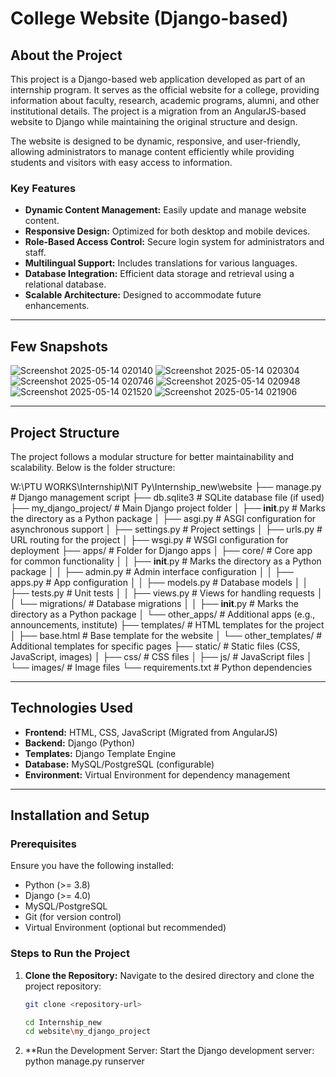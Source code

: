 # College Website (Django-based)

## About the Project
This project is a Django-based web application developed as part of an internship program. It serves as the official website for a college, providing information about faculty, research, academic programs, alumni, and other institutional details. The project is a migration from an AngularJS-based website to Django while maintaining the original structure and design.

The website is designed to be dynamic, responsive, and user-friendly, allowing administrators to manage content efficiently while providing students and visitors with easy access to information.

### Key Features
- **Dynamic Content Management:** Easily update and manage website content.
- **Responsive Design:** Optimized for both desktop and mobile devices.
- **Role-Based Access Control:** Secure login system for administrators and staff.
- **Multilingual Support:** Includes translations for various languages.
- **Database Integration:** Efficient data storage and retrieval using a relational database.
- **Scalable Architecture:** Designed to accommodate future enhancements.

---
## Few Snapshots 
![Screenshot 2025-05-14 020140](https://github.com/user-attachments/assets/6fa2e2ec-2f02-46e5-a1fa-13b36aa3d96a)
![Screenshot 2025-05-14 020304](https://github.com/user-attachments/assets/2f478277-fa94-4cda-a43d-44cd66c85ce6)
![Screenshot 2025-05-14 020746](https://github.com/user-attachments/assets/78b5c7af-630e-4a45-ad00-faaa5f0d9430)
![Screenshot 2025-05-14 020948](https://github.com/user-attachments/assets/ab2f0784-989b-4b80-8f89-93544bc9670d)
![Screenshot 2025-05-14 021520](https://github.com/user-attachments/assets/25db047e-617f-40bf-aa39-639203f25728)
![Screenshot 2025-05-14 021906](https://github.com/user-attachments/assets/a8b481c8-aa3e-467a-8aff-ad7f6be14442)

---

## Project Structure
The project follows a modular structure for better maintainability and scalability. Below is the folder structure:


W:\PTU WORKS\Internship\NIT Py\Internship_new\website
├── manage.py                 # Django management script
├── db.sqlite3                # SQLite database file (if used)
├── my_django_project/        # Main Django project folder
│   ├── __init__.py           # Marks the directory as a Python package
│   ├── asgi.py               # ASGI configuration for asynchronous support
│   ├── settings.py           # Project settings
│   ├── urls.py               # URL routing for the project
│   ├── wsgi.py               # WSGI configuration for deployment
├── apps/                     # Folder for Django apps
│   ├── core/                 # Core app for common functionality
│   │   ├── __init__.py       # Marks the directory as a Python package
│   │   ├── admin.py          # Admin interface configuration
│   │   ├── apps.py           # App configuration
│   │   ├── models.py         # Database models
│   │   ├── tests.py          # Unit tests
│   │   ├── views.py          # Views for handling requests
│   │   └── migrations/       # Database migrations
│   │       ├── __init__.py   # Marks the directory as a Python package
│   └── other_apps/           # Additional apps (e.g., announcements, institute)
├── templates/                # HTML templates for the project
│   ├── base.html             # Base template for the website
│   └── other_templates/      # Additional templates for specific pages
├── static/                   # Static files (CSS, JavaScript, images)
│   ├── css/                  # CSS files
│   ├── js/                   # JavaScript files
│   └── images/               # Image files
└── requirements.txt          # Python dependencies



---

## Technologies Used
- **Frontend:** HTML, CSS, JavaScript (Migrated from AngularJS)
- **Backend:** Django (Python)
- **Templates:** Django Template Engine
- **Database:** MySQL/PostgreSQL (configurable)
- **Environment:** Virtual Environment for dependency management

---

## Installation and Setup

### Prerequisites
Ensure you have the following installed:
- Python (>= 3.8)
- Django (>= 4.0)
- MySQL/PostgreSQL
- Git (for version control)
- Virtual Environment (optional but recommended)

### Steps to Run the Project
1. **Clone the Repository:**
   Navigate to the desired directory and clone the project repository:
   ```bash
   git clone <repository-url>

   cd Internship_new
   cd website\my_django_project


2. **Run the Development Server: Start the Django development server:
    python manage.py runserver
